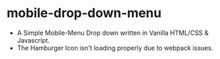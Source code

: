 # mobile-drop-down-menu

<ul>
  <li>A Simple Mobile-Menu Drop down written in Vanilla HTML/CSS & Javascript.</li>
  <li>The Hamburger Icon isn't loading properly due to webpack issues.</li>
</ul>
